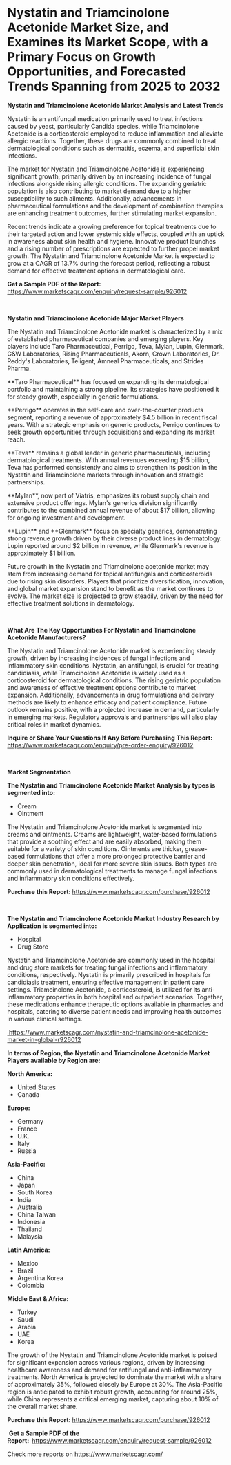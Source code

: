 <p><h1>Nystatin and Triamcinolone Acetonide Market Size, and Examines its Market Scope, with a Primary Focus on Growth Opportunities, and Forecasted Trends Spanning from 2025 to 2032</h1></p><p><strong>Nystatin and Triamcinolone Acetonide Market Analysis and Latest Trends</strong></p>
<p><p>Nystatin is an antifungal medication primarily used to treat infections caused by yeast, particularly Candida species, while Triamcinolone Acetonide is a corticosteroid employed to reduce inflammation and alleviate allergic reactions. Together, these drugs are commonly combined to treat dermatological conditions such as dermatitis, eczema, and superficial skin infections. </p><p>The market for Nystatin and Triamcinolone Acetonide is experiencing significant growth, primarily driven by an increasing incidence of fungal infections alongside rising allergic conditions. The expanding geriatric population is also contributing to market demand due to a higher susceptibility to such ailments. Additionally, advancements in pharmaceutical formulations and the development of combination therapies are enhancing treatment outcomes, further stimulating market expansion.</p><p>Recent trends indicate a growing preference for topical treatments due to their targeted action and lower systemic side effects, coupled with an uptick in awareness about skin health and hygiene. Innovative product launches and a rising number of prescriptions are expected to further propel market growth. The Nystatin and Triamcinolone Acetonide Market is expected to grow at a CAGR of 13.7% during the forecast period, reflecting a robust demand for effective treatment options in dermatological care.</p></p>
<p><strong>Get a Sample PDF of the Report:&nbsp;</strong> <a href="https://www.marketscagr.com/enquiry/request-sample/926012?utm_campaign=1901&utm_medium=2&utm_source=Github&utm_content=ia&utm_term=08032025&utm_id=nystatin-and-triamcinolone-acetonide">https://www.marketscagr.com/enquiry/request-sample/926012</a></p>
<p>&nbsp;</p>
<p><strong>Nystatin and Triamcinolone Acetonide Major Market Players</strong></p>
<p><p>The Nystatin and Triamcinolone Acetonide market is characterized by a mix of established pharmaceutical companies and emerging players. Key players include Taro Pharmaceutical, Perrigo, Teva, Mylan, Lupin, Glenmark, G&W Laboratories, Rising Pharmaceuticals, Akorn, Crown Laboratories, Dr. Reddy's Laboratories, Teligent, Amneal Pharmaceuticals, and Strides Pharma.</p><p>**Taro Pharmaceutical** has focused on expanding its dermatological portfolio and maintaining a strong pipeline. Its strategies have positioned it for steady growth, especially in generic formulations.</p><p>**Perrigo** operates in the self-care and over-the-counter products segment, reporting a revenue of approximately $4.5 billion in recent fiscal years. With a strategic emphasis on generic products, Perrigo continues to seek growth opportunities through acquisitions and expanding its market reach.</p><p>**Teva** remains a global leader in generic pharmaceuticals, including dermatological treatments. With annual revenues exceeding $15 billion, Teva has performed consistently and aims to strengthen its position in the Nystatin and Triamcinolone markets through innovation and strategic partnerships.</p><p>**Mylan**, now part of Viatris, emphasizes its robust supply chain and extensive product offerings. Mylan's generics division significantly contributes to the combined annual revenue of about $17 billion, allowing for ongoing investment and development.</p><p>**Lupin** and **Glenmark** focus on specialty generics, demonstrating strong revenue growth driven by their diverse product lines in dermatology. Lupin reported around $2 billion in revenue, while Glenmark's revenue is approximately $1 billion.</p><p>Future growth in the Nystatin and Triamcinolone acetonide market may stem from increasing demand for topical antifungals and corticosteroids due to rising skin disorders. Players that prioritize diversification, innovation, and global market expansion stand to benefit as the market continues to evolve. The market size is projected to grow steadily, driven by the need for effective treatment solutions in dermatology.</p></p>
<p>&nbsp;</p>
<p><strong>What Are The Key Opportunities For Nystatin and Triamcinolone Acetonide Manufacturers?</strong></p>
<p><p>The Nystatin and Triamcinolone Acetonide market is experiencing steady growth, driven by increasing incidences of fungal infections and inflammatory skin conditions. Nystatin, an antifungal, is crucial for treating candidiasis, while Triamcinolone Acetonide is widely used as a corticosteroid for dermatological conditions. The rising geriatric population and awareness of effective treatment options contribute to market expansion. Additionally, advancements in drug formulations and delivery methods are likely to enhance efficacy and patient compliance. Future outlook remains positive, with a projected increase in demand, particularly in emerging markets. Regulatory approvals and partnerships will also play critical roles in market dynamics.</p></p>
<p><strong>Inquire or Share Your Questions If Any Before Purchasing This Report:</strong> <a href="https://www.marketscagr.com/enquiry/pre-order-enquiry/926012?utm_campaign=1901&utm_medium=2&utm_source=Github&utm_content=ia&utm_term=08032025&utm_id=nystatin-and-triamcinolone-acetonide">https://www.marketscagr.com/enquiry/pre-order-enquiry/926012</a></p>
<p>&nbsp;</p>
<p><strong>Market Segmentation</strong></p>
<p><strong>The Nystatin and Triamcinolone Acetonide Market Analysis by types is segmented into:</strong></p>
<p><ul><li>Cream</li><li>Ointment</li></ul></p>
<p><p>The Nystatin and Triamcinolone Acetonide market is segmented into creams and ointments. Creams are lightweight, water-based formulations that provide a soothing effect and are easily absorbed, making them suitable for a variety of skin conditions. Ointments are thicker, grease-based formulations that offer a more prolonged protective barrier and deeper skin penetration, ideal for more severe skin issues. Both types are commonly used in dermatological treatments to manage fungal infections and inflammatory skin conditions effectively.</p></p>
<p><strong>Purchase this Report:&nbsp;</strong><a href="https://www.marketscagr.com/purchase/926012?utm_campaign=1901&utm_medium=2&utm_source=Github&utm_content=ia&utm_term=08032025&utm_id=nystatin-and-triamcinolone-acetonide">https://www.marketscagr.com/purchase/926012</a></p>
<p>&nbsp;</p>
<p><strong>The Nystatin and Triamcinolone Acetonide Market Industry Research by Application is segmented into:</strong></p>
<p><ul><li>Hospital</li><li>Drug Store</li></ul></p>
<p><p>Nystatin and Triamcinolone Acetonide are commonly used in the hospital and drug store markets for treating fungal infections and inflammatory conditions, respectively. Nystatin is primarily prescribed in hospitals for candidiasis treatment, ensuring effective management in patient care settings. Triamcinolone Acetonide, a corticosteroid, is utilized for its anti-inflammatory properties in both hospital and outpatient scenarios. Together, these medications enhance therapeutic options available in pharmacies and hospitals, catering to diverse patient needs and improving health outcomes in various clinical settings.</p></p>
<p><a href="https://www.marketscagr.com/nystatin-and-triamcinolone-acetonide-market-in-global-r926012?utm_campaign=1901&utm_medium=2&utm_source=Github&utm_content=ia&utm_term=08032025&utm_id=nystatin-and-triamcinolone-acetonide">&nbsp;https://www.marketscagr.com/nystatin-and-triamcinolone-acetonide-market-in-global-r926012</a></p>
<p><strong>In terms of Region, the Nystatin and Triamcinolone Acetonide Market Players available by Region are:</strong></p>
<p>
    <p> <strong> North America: </strong>
        <ul>
            <li>United States</li>
            <li>Canada</li>
        </ul>
        </p> 
    <p> <strong> Europe: </strong>
        <ul>
            <li>Germany</li>
            <li>France</li>
            <li>U.K.</li>
            <li>Italy</li>
            <li>Russia</li>
        </ul>
        </p> 
    <p> <strong> Asia-Pacific: </strong>
        <ul>
            <li>China</li>
            <li>Japan</li>
            <li>South Korea</li>
            <li>India</li>
            <li>Australia</li>
            <li>China Taiwan</li>
            <li>Indonesia</li>
            <li>Thailand</li>
            <li>Malaysia</li>
        </ul>
        </p> 
    <p> <strong> Latin America: </strong>
        <ul>
            <li>Mexico</li>
            <li>Brazil</li>
            <li>Argentina Korea</li>
            <li>Colombia</li>
        </ul>
        </p> 
    <p> <strong> Middle East & Africa: </strong>
        <ul>
            <li>Turkey</li>
            <li>Saudi</li>
            <li>Arabia</li>
            <li>UAE</li>
            <li>Korea</li>
        </ul>
    </p>
    </p>
<p><p>The growth of the Nystatin and Triamcinolone Acetonide market is poised for significant expansion across various regions, driven by increasing healthcare awareness and demand for antifungal and anti-inflammatory treatments. North America is projected to dominate the market with a share of approximately 35%, followed closely by Europe at 30%. The Asia-Pacific region is anticipated to exhibit robust growth, accounting for around 25%, while China represents a critical emerging market, capturing about 10% of the overall market share.</p></p>
<p><strong>Purchase this Report: </strong><a href="https://www.marketscagr.com/purchase/926012?utm_campaign=1901&utm_medium=2&utm_source=Github&utm_content=ia&utm_term=08032025&utm_id=nystatin-and-triamcinolone-acetonide">https://www.marketscagr.com/purchase/926012</a></p>
<p>&nbsp;<strong>Get a Sample PDF of the Report:&nbsp;&nbsp;</strong><a href="https://www.marketscagr.com/enquiry/request-sample/926012?utm_campaign=1901&utm_medium=2&utm_source=Github&utm_content=ia&utm_term=08032025&utm_id=nystatin-and-triamcinolone-acetonide">https://www.marketscagr.com/enquiry/request-sample/926012</a></p>
<p><strong></strong></p>
<p>Check more reports on <a href="https://www.marketscagr.com/?utm_campaign=1901&utm_medium=2&utm_source=Github&utm_content=ia&utm_term=08032025&utm_id=nystatin-and-triamcinolone-acetonide">https://www.marketscagr.com/</a></p>